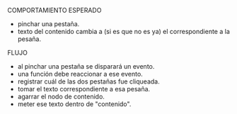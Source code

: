 COMPORTAMIENTO ESPERADO

-   pinchar una pestaña.
-   texto del contenido cambia a (si es que no es ya) el correspondiente a la pesaña.

FLUJO

-   al pinchar una pestaña se disparará un evento.
-   una función debe reaccionar a ese evento.
-   registrar cuál de las dos pestañas fue cliqueada.
-   tomar el texto correspondiente a esa pesaña.
-   agarrar el nodo de contenido.
-   meter ese texto dentro de "contenido".
